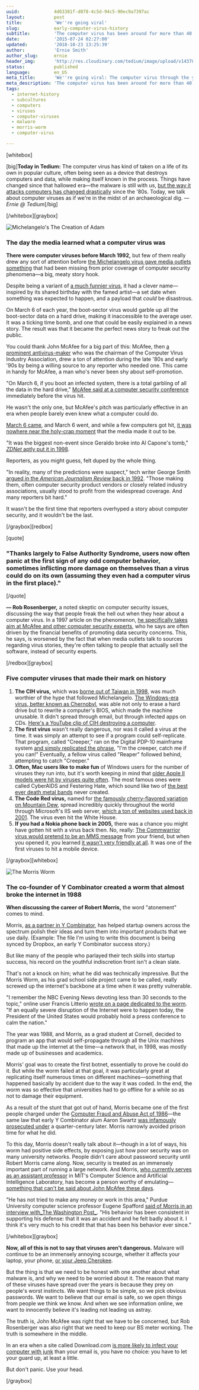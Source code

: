 ```yaml
---
uuid:             4d63381f-d078-4c5d-94c5-90ec9a7397ac
layout:           post
title:            'We''re going viral'
slug:             early-computer-virus-history
subtitle:         'The computer virus has been around for more than 40 years now, and it''s caused lots of panic (and occasionally some damage) over the years. But don''t freak.'
date:             '2015-07-24 02:27:00'
updated:          '2018-10-23 13:25:39'
author:           'Ernie Smith'
author_slug:      ernie
header_img:       'http://res.cloudinary.com/tedium/image/upload/v1437877298/ncrwcda0af6mqxkala6i'
status:           published
language:         en_US
meta_title:       'We''re going viral: The computer virus through the years'
meta_description: 'The computer virus has been around for more than 40 years now, and it''s caused lots of panic (and occasionally some damage) over the years. But don''t freak.'
tags:
  - internet-history
  - subcultures
  - computers
  - viruses
  - computer-viruses
  - malware
  - morris-worm
  - computer-virus

---
```


[whitebox]

[big]**Today in Tedium:** The computer virus has kind of taken on a life of its own in popular culture, often being seen as a device that destroys computers and data, while making itself known in the process. Things have changed since that hallowed era—the malware is still with us, [but the way it attacks computers has changed drastically](http://associationsnow.com/2014/05/antivirus-software-death/) since the '80s. Today, we talk about computer viruses as if we're in the midst of an archaeological dig. _— Ernie @ Tedium_[/big]

[/whitebox][graybox]

![Michelangelo's The Creation of Adam](http://res.cloudinary.com/tedium/image/upload/f_auto/v1437876755/kczxqzgmejryzxjus6w1.jpg)

### The day the media learned what a computer virus was

**There were computer viruses before March 1992,** but few of them really drew any sort of attention before [the Michelangelo virus gave media outlets something](http://motherboard.vice.com/blog/how-the-michelangelo-virus-infected-us-and-the-world-learned-the-name-mcafee) that had been missing from prior coverage of computer security phenomena—a big, meaty story hook.

Despite being a variant of [a much funnier virus](http://malware.wikia.com/wiki/Stoned), it had a clever name—inspired by its shared birthday with the famed artist—a set date when something was expected to happen, and a payload that _could_ be disastrous.

On March 6 of each year, the boot-sector virus would garble up all the boot-sector data on a hard drive, making it inaccessible to the average user. It was a ticking time bomb, and one that could be easily explained in a news story. The result was that it became the perfect news story to freak out the public.

You could thank John McAfee for a big part of this: McAfee, then [a prominent antivirus-maker](http://amzn.to/1HWf2u1) who was the chairman of the Computer Virus Industry Association, drew a ton of attention during the late '80s and early '90s by being a willing source to any reporter who needed one. This came in handy for McAfee, a man who's never been shy about self-promotion.

"On March 6, if you boot an infected system, there is a total garbling of all the data in the hard drive," [McAfee said at a computer security conference](https://news.google.com/newspapers?nid=1309&dat=19920213&id=KrBUAAAAIBAJ&sjid=NJADAAAAIBAJ&pg=2258,624904&hl=en) immediately before the virus hit.

He wasn't the only one, but McAfee's pitch was particularly effective in an era when people barely even knew what a computer could do.

[March 6 came](http://www.washingtonpost.com/archive/politics/1992/03/05/computer-users-scramble-to-sabotage-michelangelo/ecb10e1d-9d6d-4bc1-9225-f3c6853c6fca/), and March 6 went, and while a few computers got hit, [it was nowhere near the holy-crap moment](http://www.apnewsarchive.com/1992/Michelangelo-Virus-Hits-But-Doesn-t-Live-Up-to-Billing-With-AM-Michelangelo-Anecdotes-AM-Michelangelo-How-It-Works/id-4abb6de7bb9a386bf4d6d5d0818ebe70) that the media made it out to be.

"It was the biggest non-event since Geraldo broke into Al Capone's tomb," [_ZDNet_ aptly put it in 1998](http://www.zdnet.com/article/michelangelo-virus-is-it-overhyped-or-a-real-threat/).

Reporters, as you might guess, felt duped by the whole thing.

"In reality, many of the predictions were suspect," tech writer George Smith [argued in the _American Journalism Review_ back in 1992](http://ajrarchive.org/Article.asp?id=1673). "Those making them, often computer security product vendors or closely related industry associations, usually stood to profit from the widespread coverage. And many reporters bit hard."

It wasn't be the first time that reporters overhyped a story about computer security, and it wouldn't be the last.

[/graybox][redbox]

[quote]
### "Thanks largely to False Authority Syndrome, users now often panic at the first sign of any odd computer behavior, sometimes inflicting more damage on themselves than a virus could do on its own (assuming they even had a computer virus in the first place)."
[/quote]

**— Rob Rosenberger,** a noted skeptic on computer security issues, discussing the way that people freak the hell out when they hear about a computer virus. In a 1997 article on the phenomenon, [he specifically takes aim at McAfee and other computer security experts](https://vmyths.com/fas/), who he says are often driven by the financial benefits of promoting data security concerns. This, he says, is worsened by the fact that when media outlets talk to sources regarding virus stories, they're often talking to people that actually sell the software, instead of security experts.

[/redbox][graybox]

### Five computer viruses that made their mark on history

1. **The CIH virus,** which was [borne out of Taiwan in 1998](https://www.f-secure.com/v-descs/cih.shtml), was much worthier of the hype that followed Michelangelo. [The Windows-era virus, better known as Chernobyl](https://nakedsecurity.sophos.com/2011/04/26/memories-of-the-chernobyl-virus/), was able not only to erase a hard drive but to rewrite a computer's BIOS, which made the machine unusable. It didn't spread through email, but through infected apps on CDs. [Here's a YouTube clip of CIH destroying a computer](https://www.youtube.com/watch?v=RrnWFAx5vJg).
2. **The first virus** wasn't really dangerous, nor was it called a virus at the time. It was simply an attempt to see if a program could self-replicate. That program, called "Creeper," ran on the Digital PDP-10 mainframe system [and simply replicated the phrase](http://news.discovery.com/tech/first-computer-virus-creeper-was-no-bug-110316.htm), "I'm the creeper, catch me if you can!" Eventually, a fellow virus called "Reaper" followed behind, attempting to catch "Creeper."
3. **Often, Mac users like to make fun** of Windows users for the number of viruses they run into, but it's worth keeping in mind that [older Apple II models were hit by viruses quite often](http://apple2history.org/history/ah23/). The most famous ones were called CyberAIDS and Festering Hate, which sound like two of [the best ever death metal bands](https://www.youtube.com/watch?v=4IsXKMkDAMQ) never created.
4. **The Code Red virus,** named for [the famously cherry-flavored variation on Mountain Dew](http://amzn.to/1SFlgU8), spread incredibly quickly throughout the world through Microsoft's IIS web server, [which a ton of websites used back in 2001](http://www.scientificamerican.com/article/code-red-worm-assault-on/). The virus even hit the White House.
5. **If you had a Nokia phone back in 2005,** there was a chance you might have gotten hit with a virus back then. No, really: [The Commwarrior virus would pretend to be an MMS message](http://www.cnet.com/news/commwarrior-cell-phone-virus-marches-on/) from your friend, but when you opened it, you learned [it wasn't very friendly at all](http://www.zdnet.com/article/f-secure-commwarrior-claims-first-big-victim-5000144451/). It was one of the first viruses to hit a mobile device.

[/graybox][whitebox]

![The Morris Worm](http://res.cloudinary.com/tedium/image/upload/f_auto/v1437876955/mewyi6uebbkzkxrelwet.jpg)

### The co-founder of Y Combinator created a worm that almost broke the internet in 1988

**When discussing the career of Robert Morris,** the word "atonement" comes to mind.

Morris, [as a partner in Y Combinator](https://www.crunchbase.com/person/robert-morris), has helped startup owners across the spectrum polish their ideas and turn them into important products that we use daily. (Example: The file I'm using to write this document is being synced by Dropbox, an early Y Combinator success story.)

But like many of the people who parlayed their tech skills into startup success, his record on the youthful indiscretion front isn't a clean slate.

That's not a knock on him; what he did was technically impressive. But the Morris Worm, as his grad school side project came to be called, really screwed up the internet's backbone at a time when it was pretty vulnerable.

"I remember the NBC Evening News devoting less than 30 seconds to the topic," online user Francis Litterio [wrote on a page dedicated to the worm](http://www.cs.unc.edu/~jeffay/courses/nidsS05/attacks/seely-RTMworm-89.html). "If an equally severe disruption of the Internet were to happen today, the President of the United States would probably hold a press conference to calm the nation."

The year was 1988, and Morris, as a grad student at Cornell, decided to program an app that would self-propagate through all the Unix machines that made up the internet at the time—a network that, in 1998, was mostly made up of businesses and academics.

Morris' goal was to create the first botnet, essentially to prove he could do it. But while the worm failed at that goal, it was particularly great at replicating itself numerous times on different machines—something that happened basically by accident due to the way it was coded. In the end, the worm was so effective that universities had to go offline for a while so as not to damage their equipment.

As a result of the stunt that got out of hand, Morris became one of the first people charged under the [Computer Fraud and Abuse Act of 1986](https://ilt.eff.org/Computer_Fraud_and_Abuse_Act_(CFAA).html)—the same law that early Y Combinator alum Aaron Swartz [was infamously prosecuted under](https://www.washingtonpost.com/blogs/the-switch/wp/2014/01/11/the-law-used-to-prosecute-aaron-swartz-remains-unchanged-a-year-after-his-death/) a quarter-century later. Morris narrowly avoided prison time for what he did.

To this day, Morris doesn't really talk about it—though in a lot of ways, his worm had positive side effects, by exposing just how poor security was on many university networks. People didn't care about password security until Robert Morris came along. Now, security is treated as an immensely important part of running a large network. And Morris, [who currently serves as an assistant professor](https://www.csail.mit.edu/user/972) in MIT's Computer Science and Artificial Intelligence Laboratory, has become a person worthy of emulating—[something that can't be said about John McAfee these days](http://www.businessinsider.com/the-insane-life-of-john-mcafee-2015-7?op=1).

"He has not tried to make any money or work in this area," Purdue University computer science professor Eugene Spafford [said of Morris in an interview with_The Washington Post_](https://www.washingtonpost.com/blogs/the-switch/wp/2013/11/01/how-a-grad-student-trying-to-build-the-first-botnet-brought-the-internet-to-its-knees/). "His behavior has been consistent in supporting his defense: that it was an accident and he felt badly about it. I think it's very much to his credit that that has been his behavior ever since."

[/whitebox][graybox]

**Now, all of this is not to say that viruses aren't dangerous.** Malware will continue to be an immensely annoying scourge, whether it affects your laptop, your phone, [or your Jeep Cherokee](http://associationsnow.com/2015/07/eff-calls-dmca-changes-jeep-hacking-report/).

But the thing is that we need to be honest with one another about what malware is, and why we need to be worried about it. The reason that many of these viruses have spread over the years is because they prey on people's worst instincts. We want things to be simple, so we pick obvious passwords. We want to believe that our email is safe, so we open things from people we think we know. And when we see information online, we want to innocently believe it's leading not leading us astray.

The truth is, John McAfee was right that we have to be concerned, but Rob Rosenberger was also right that we need to keep our BS meter working. The truth is somewhere in the middle.

In an era when a site called Download.com [is more likely to infect your computer with junk](http://www.howtogeek.com/198622/heres-what-happens-when-you-install-the-top-10-download.com-apps/) than your email is, you have no choice: you have to let your guard up, at least a little.

But don't panic. Use your head.

[/graybox]
